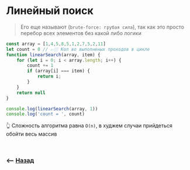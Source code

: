 # Линейный поиск
> Его еще называют (`brute-force: грубая сила`), так как это просто перебор всех элементов без какой либо логики

```javascript
const array = [1,4,5,8,5,1,2,7,5,2,11]
let count = 0 // 👉🏼 Кол во выполненых проходов в цикле
function linearSearch(array, item) {
    for (let i = 0; i < array.length; i++) {
        count += 1
        if (array[i] === item) {
            return i;
        }
    }
    return null
}

console.log(linearSearch(array, 1))
console.log('count = ', count)
```
👆 Сложность алгоритма равна `O(n)`, в худжем случаи прийдеться обойти весь массив

<br>

### ⟵ **<a href="../../readme.md">Назад</a>**